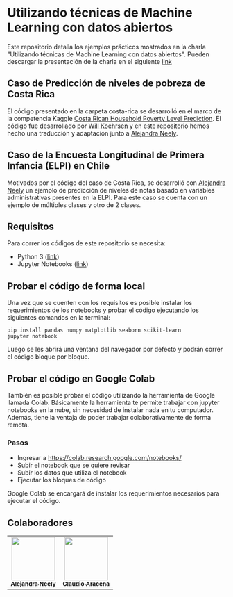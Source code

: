 # Utilizando técnicas de Machine Learning con datos abiertos

Este repositorio detalla los ejemplos prácticos mostrados en la charla 
"Utilizando técnicas de Machine Learning con datos abiertos". Pueden descargar
la presentación de la charla en el siguiente 
[link](https://drive.google.com/file/d/1Q5Q03Kxu7xK5d_2WeRA2YiygTpT9TD92/view?usp=sharing)

## Caso de Predicción de niveles de pobreza de Costa Rica

El código presentado en la carpeta costa-rica se desarrolló en el marco
de la competencia Kaggle [Costa Rican Household Poverty Level Prediction](https://www.kaggle.com/c/costa-rican-household-poverty-prediction).
El código fue desarrollado por [Will Koehrsen](https://www.kaggle.com/willkoehrsen)
y en este repositorio hemos hecho una traducción y adaptación junto a 
[Alejandra Neely](https://github.com/AlejandraNeely). 


## Caso de la Encuesta Longitudinal de Primera Infancia (ELPI) en Chile

Motivados por el código del caso de Costa Rica, se desarrolló con
[Alejandra Neely](https://github.com/AlejandraNeely) un ejemplo de
predicción de niveles de notas basado en variables administrativas
presentes en la ELPI. Para este caso se cuenta con un ejemplo 
de múltiples clases y otro de 2 clases.


## Requisitos

Para correr los códigos de este repositorio se necesita:
- Python 3 ([link](https://www.python.org/downloads/))
- Jupyter Notebooks ([link](https://jupyter.org/install))

## Probar el código de forma local

Una vez que se cuenten con los requisitos es posible instalar
los requerimientos de los notebooks y probar 
el código ejecutando los siguientes comandos en la terminal:

```
pip install pandas numpy matplotlib seaborn scikit-learn
jupyter notebook
```

Luego se les abrirá una ventana del navegador por defecto y podrán correr 
el código bloque por bloque.

## Probar el código en Google Colab

También es posible probar el código utilizando la herramienta de Google
llamada Colab. Básicamente la herramienta te permite trabajar con jupyter 
notebooks en la nube, sin necesidad de instalar nada en tu computador.
Además, tiene la ventaja de poder trabajar colaborativamente de forma
remota.

### Pasos
- Ingresar a https://colab.research.google.com/notebooks/
- Subir el notebook que se quiere revisar
- Subir los datos que utiliza el notebook
- Ejecutar los bloques de código

Google Colab se encargará de instalar los requerimientos necesarios para
ejecutar el código.

## Colaboradores
<table>
  <tr>
    <td align="center"><a href="https://github.com/AlejandraNeely"><img src="https://avatars2.githubusercontent.com/u/32967927?s=400&u=c54a303716f7c4544690e86b18eb2ed5ddc122a1&v=4" width="100px;" alt=""/><br /><sub><b>Alejandra Neely</b></sub></a></td>
    <td align="center"><a href="https://claudioaracena.com"><img src="https://avatars1.githubusercontent.com/u/7471555?s=460&v=4" width="100px;" alt=""/><br /><sub><b>Claudio Aracena</b></sub></a></td>
  </tr>
</table>